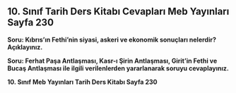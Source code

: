## 10. Sınıf Tarih Ders Kitabı Cevapları Meb Yayınları Sayfa 230

**Soru: Kıbrıs’ın Fethi’nin siyasi, askeri ve ekonomik sonuçları nelerdir? Açıklayınız.**

**Soru: Ferhat Paşa Antlaşması, Kasr-ı Şirin Antlaşması, Girit’in Fethi ve Bucaş Antlaşması ile ilgili verilenlerden yararlanarak soruyu cevaplayınız.**

**10. Sınıf Meb Yayınları Tarih Ders Kitabı Sayfa 230**
